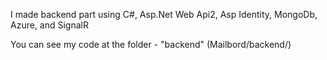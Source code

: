 
I made backend part using C#, Asp.Net Web Api2, Asp Identity, MongoDb, Azure, and SignalR

You can see my code at the folder - "backend"  (Mailbord/backend/)
